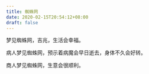 ```yaml
---
title: 蜘蛛网
date: 2020-02-15T20:54:12+08:00
draft: false
---
```


梦见蜘蛛网，吉兆，生活会幸福。<br>


病人梦见蜘蛛网，预示着病魔会早日逝去，身体不久会好转。<br>


商人梦见蜘蛛网，生意会很顺利。<br>
